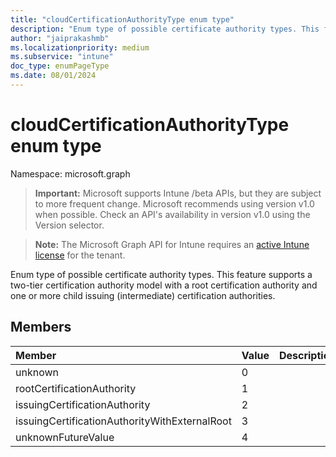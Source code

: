 ```yaml
---
title: "cloudCertificationAuthorityType enum type"
description: "Enum type of possible certificate authority types. This feature supports a two-tier certification authority model with a root certification authority and one or more child issuing (intermediate) certification authorities."
author: "jaiprakashmb"
ms.localizationpriority: medium
ms.subservice: "intune"
doc_type: enumPageType
ms.date: 08/01/2024
---
```


# cloudCertificationAuthorityType enum type

Namespace: microsoft.graph

> **Important:** Microsoft supports Intune /beta APIs, but they are subject to more frequent change. Microsoft recommends using version v1.0 when possible. Check an API's availability in version v1.0 using the Version selector.

> **Note:** The Microsoft Graph API for Intune requires an [active Intune license](https://go.microsoft.com/fwlink/?linkid=839381) for the tenant.

Enum type of possible certificate authority types. This feature supports a two-tier certification authority model with a root certification authority and one or more child issuing (intermediate) certification authorities.

## Members
|Member|Value|Description|
|:---|:---|:---|
|unknown|0||
|rootCertificationAuthority|1||
|issuingCertificationAuthority|2||
|issuingCertificationAuthorityWithExternalRoot|3||
|unknownFutureValue|4||